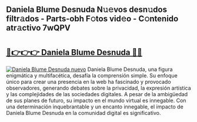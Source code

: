 ## Daniela Blume Desnuda N𝚞𝚎vos desn𝚞dos filtr𝚊dos - Parts-obh F𝚘tos vid𝚎o - C𝚘ntenido atr𝚊ctivo 7wQPV

# <h2><a href="http://mb61zo7.tromn.icu/?c=Daniela+Blume+Desnuda">🔗👉👉👉 Daniela Blume Desnuda 🔗🔗</a></h2>

[![Daniela Blume Desnuda nuevo](https://i.imgur.com/pEAQMta.gif)](http://mb61zo7.tromn.icu/?c=Daniela+Blume+Desnuda)
Daniela Blume Desnuda, una figura enigmática y multifacética, desafía la comprensión simple. Su enfoque único para crear una presencia en la web ha fascinado y provocado observadores, generando debates sobre la privacidad, la expresión artística y las complejidades de las sociedades digitales. A pesar de la ambigüedad de sus planes de futuro, su impacto en el mundo virtual es innegable. Con una determinación inquebrantable y un encanto innegable, el impacto de Daniela Blume Desnuda en la comunidad digital es significativo.
